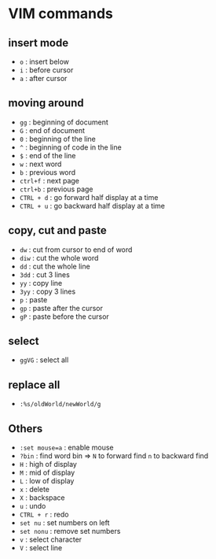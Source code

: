 # VIM commands

## insert mode

- `o`		: insert below
- `i`		: before cursor
- `a`		: after cursor

## moving around
- `gg` 		: beginning of document
- `G` 		: end of document
- `0`		: beginning of the line
- `^`		: beginning of code in the line
- `$`		: end of the line
- `w`		: next word
- `b`		: previous word
- `ctrl+f`	: next page
- `ctrl+b`	: previous page
- `CTRL + d`		: go forward half display at a time
- `CTRL + u`		: go backward half display at a time

## copy, cut and paste
- `dw`		: cut from cursor to end of word
- `diw`		: cut the whole word
- `dd`		: cut the whole line
- `3dd`		: cut 3 lines
- `yy`		: copy line
- `3yy`		: copy 3 lines
- `p`		: paste
- `gp`		: paste after the cursor
- `gP`		: paste before the cursor

## select
- `ggVG`	: select all

## replace all
- `:%s/oldWorld/newWorld/g`

## Others

- `:set mouse=a`	: enable mouse
- `?bin`		: find word bin => `N` to forward find `n` to backward find
- `H`			: high of display
- `M`			: mid of display
- `L`			: low of display
- `x`			: delete
- `X`			: backspace
- `u`			: undo
- `CTRL + r`		: redo
- `set nu`		: set numbers on left
- `set nonu`		: remove set numbers
- `v`			: select character
- `V`			: select line
